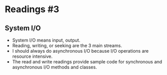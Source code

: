 # Readings #3
## System I/O

* System I/O means input, output.
* Reading, writing, or seeking are the 3 main streams.
* I should always do asynchronous I/O because I/O operations are resource intensive. 
* The read and write readings provide sample code for synchronous and asynchronous I/O methods and classes. 